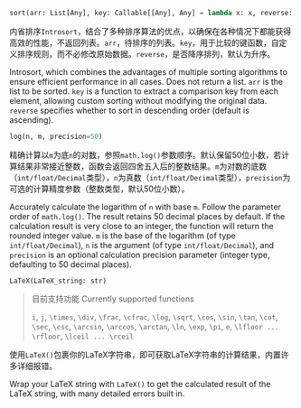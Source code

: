 ```python
sort(arr: List[Any], key: Callable[[Any], Any] = lambda x: x, reverse: bool = False)
```

内省排序`Introsort`，结合了多种排序算法的优点，以确保在各种情况下都能获得高效的性能，不返回列表。`arr`，待排序的列表。`key`，用于比较的键函数，自定义排序规则，而不必修改原始数据。`reverse`，是否降序排列，默认为升序。

Introsort, which combines the advantages of multiple sorting algorithms to ensure efficient performance in all cases. Does not return a list. `arr` is the list to be sorted. `key` is a function to extract a comparison key from each element, allowing custom sorting without modifying the original data. `reverse` specifies whether to sort in descending order (default is ascending).

```python
log(n, m, precision=50)
```

精确计算以`m`为底`n`的对数，参照`math.log()`参数顺序。默认保留50位小数，若计算结果非常接近整数，函数会返回四舍五入后的整数结果。`m`为对数的底数（`int/float/Decimal`类型），`n`为真数（`int/float/Decimal`类型），`precision`为可选的计算精度参数（整数类型，默认50位小数）。

Accurately calculate the logarithm of `n` with base `m`. Follow the parameter order of `math.log()`. The result retains 50 decimal places by default. If the calculation result is very close to an integer, the function will return the rounded integer value. `m` is the base of the logarithm (of type `int/float/Decimal`), `n` is the argument (of type `int/float/Decimal`), and `precision` is an optional calculation precision parameter (integer type, defaulting to 50 decimal places).

```python:
LaTeX(LaTeX_string: str)
```

> 目前支持功能 Currently supported functions
> 
> `i`, `j`, `\times`, `\div`, `\frac`, `\cfrac`, `\log`, `\sqrt`, `\cos`, `\sin`, `\tan`, `\cot`, `\sec`, `\csc`, `\arcsin`, `\arccos`, `\arctan`, `\ln`, `\exp`, `\pi`, `e`, `\lfloor ... \rfloor`, `\lceil ... \rceil`

使用`LaTeX()`包裹你的LaTeX字符串，即可获取LaTeX字符串的计算结果，内置许多详细报错。

Wrap your LaTeX string with `LaTeX()` to get the calculated result of the LaTeX string, with many detailed errors built in.



